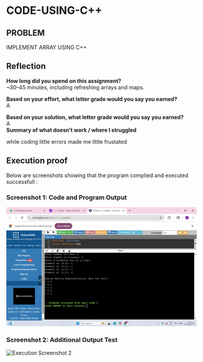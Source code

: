 # CODE-USING-C++
## PROBLEM
  IMPLEMENT ARRAY USING C++



  ## Reflection
**How long did you spend on this assignment?**  
~30–45 minutes, including refreshing arrays and maps.

**Based on your effort, what letter grade would you say you earned?**  
A  

**Based on your solution, what letter grade would you say you earned?**  
A  
**Summary of what doesn’t work / where I struggled** 

while coding little errors made me little frustated

## Execution proof
Below are screenshots showing that the program complied and executed successfull :
### Screenshot 1: Code and Program Output  
![Execution screenshot 1](MAN1.jpg)
### Screenshot 2: Additional Output Test  
![Execution Screenshot 2](mAN2.jpg)
